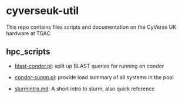 # cyverseuk-util

This repo contains files scripts and documentation on the CyVerse UK hardware at TGAC

## hpc_scripts
* [blast-condor.pl](hpc_scripts/blast-condor.md): split up BLAST queries for running on condor

* [condor-summ.pl](hpc_scripts/condor-summ.md): provide load summary of all systems in the pool

* [slurmintro.md](hpc_scripts/slurmintro.md): A short intro to slurm, also quick reference
